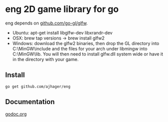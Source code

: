 eng 2D game library for go
===

eng depends on [github.com/go-gl/glfw](http://github.com/go-gl/glfw).
* Ubuntu: apt-get install libglfw-dev libxrandr-dev
* OSX: brew tap versions -> brew install glfw2
* Windows: download the glfw2 binaries, then drop the GL directory into C:\MinGW\include and the files for your arch under libmingw into C:\MinGW\lib. You will then need to install glfw.dll system wide or have it in the directory with your game.

Install
-------
`go get github.com/ajhager/eng`

Documentation
-------------
[godoc.org](http://godoc.org/github.com/ajhager/eng)

